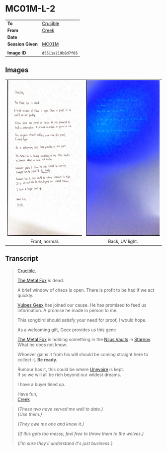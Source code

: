 # MC01M-L-2

|||
| --- | --- |
| **To** | [Crucible](../characters/crucible.md) | letter.1
| **From** | [Creek](../characters/creek.md) |
| **Date** | |
| **Session Given** | [MC01M](../sessions/MC01M.md) |
|||
| **Image ID** | `d5511a219b8d7f05` |

## Images

|||
|:---:|:---:|
| <img src="https://raw.githubusercontent.com/jesskelsall/astarus-images/main/letters/d5511a219b8d7f05-1.jpg" height="500" /> | <img src="https://raw.githubusercontent.com/jesskelsall/astarus-images/main/letters/d5511a219b8d7f05-2.jpg" height="500" /> |
| Front, normal. | Back, UV light. |

## Transcript

> [Crucible](../characters/crucible.md),
>
> [The Metal Fox](../characters/vulpes-geen.md) is dead.
>
> A brief window of chaos is open. There is profit to be had if we act quickly.
>
> [Vulpes Geex](../characters/vulpes-geex.md) has joined our cause. He has promised to feed us information. A promise he made in person to me.
>
> This songbird should satisfy your need for proof, I would hope.
>
> As a welcoming gift, Geex provides us this gem:
>
> [The Metal Fox](../characters/vulpes-geen.md) is holding something in the [Nilus Vaults](../places/buildings/government/nilus-vaults.md) in [Starnov](../places/cities/starnov.md). What he does not know.
>
> Whoever gains it from his will should be coming straight here to collect it. **Be ready.**
>
> Rumour has it, this could be where [Unevaire](../items/weapons/unevaire.md) is kept.  
> If so we will all be rich beyond our wildest dreams.
>
> I have a buyer lined up.
>
> Have fun,  
> [Creek](../characters/creek.md)

> *{These two have served me well to date.}*  
> *{Use them.}*
>
> *{They owe me one and know it.}*
>
> *{If this gets too messy, feel free to throw them to the wolves.}*
>
> *{I'm sure they'll understand it's just business.}*
